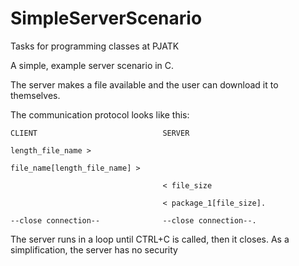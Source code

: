 # SimpleServerScenario

Tasks for programming classes at PJATK

A simple, example server scenario in C.

The server makes a file available and the user can download it to themselves.


The communication protocol looks like this:
```
CLIENT                            SERVER

length_file_name >

file_name[length_file_name] >

                                  < file_size

                                  < package_1[file_size].

--close connection--              --close connection--.
```

The server runs in a loop until CTRL+C is called, then it closes.
As a simplification, the server has no security

